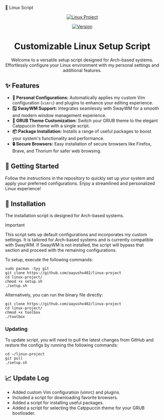 🚀 Linux Script 
<p align="center">
  <a href="https://github.com/aayushx402/linux-project" target="_blank" rel="noreferrer">
    <img src="https://img.shields.io/badge/Check%20Out%20My%20Linux%20Script-Repo-61DAFB?style=for-the-badge&logo=github&logoColor=white" alt="Linux Project">
  </a>
</p>

<p align="center">
 <a href="https://github.com/aayushx402/linux-project/releases/tag/v0.5.0" target="_blank" rel="noreferrer">
<img src="https://img.shields.io/badge/Version-0.5-brightgreen?style=for-the-badge&logo=github&logoColor=white" alt="Version">
</a>
</p>

<h1 align="center">Customizable Linux Setup Script</h1>

<p align="center">Welcome to a versatile setup script designed for Arch-based systems. Effortlessly configure your Linux environment with my personal settings and additional features.</p>

<h2>✨ Features</h2>
<ul>
    <li><strong>🔧 Personal Configurations:</strong> Automatically applies my custom Vim configuration (<code>vimrc</code>) and plugins to enhance your editing experience.</li>
    <li><strong>🪟 SwayWM Support:</strong> Integrates seamlessly with SwayWM for a smooth and modern window management experience.</li>
    <li><strong>🎨 GRUB Theme Customization:</strong> Switch your GRUB theme to the elegant Catppuccin theme with a single script.</li>
    <li><strong>📦 Package Installation:</strong> Installs a range of useful packages to boost your system's functionality and performance.</li>
    <li><strong>🔒 Secure Browsers:</strong> Easy installation of secure browsers like Firefox, Brave, and Thorium for safer web browsing.</li>
</ul>

<h2>🚀 Getting Started</h2>
<p>Follow the instructions in the repository to quickly set up your system and apply your preferred configurations. Enjoy a streamlined and personalized Linux experience!</p>

## 🚀 Installation

The installation script is designed for Arch-based systems.

> [!IMPORTANT]
> This script sets up default configurations and incorporates my custom settings. It is tailored for Arch-based systems and is currently compatible with SwayWM. If SwayWM is not installed, the script will bypass that section and proceed with the remaining configurations.

To setup, execute the following commands:

```shell
sudo pacman -Syy git
git clone https://github.com/aayushx402/linux-project
cd linux-project/
chmod +x setup.sh
./setup.sh
```

Alternatively, you can run the binary file directly:

```shell
git clone https://github.com/aayushx402/linux-project
cd linux-project/
chmod +x toolbox
./toolbox
```

### Updating
To update script, you will need to pull the latest changes from GitHub and restore the configs by running the following commands:

```shell
cd ~/linux-project
git pull
./setup.sh
```

## 📈 Update Log
- Added custom Vim configuration (vimrc) and plugins.
- Included a script for downloading favorite browsers.
- Added a script for installing useful packages.
- Added a script for selecting the Catppuccin theme for your GRUB bootloader.


